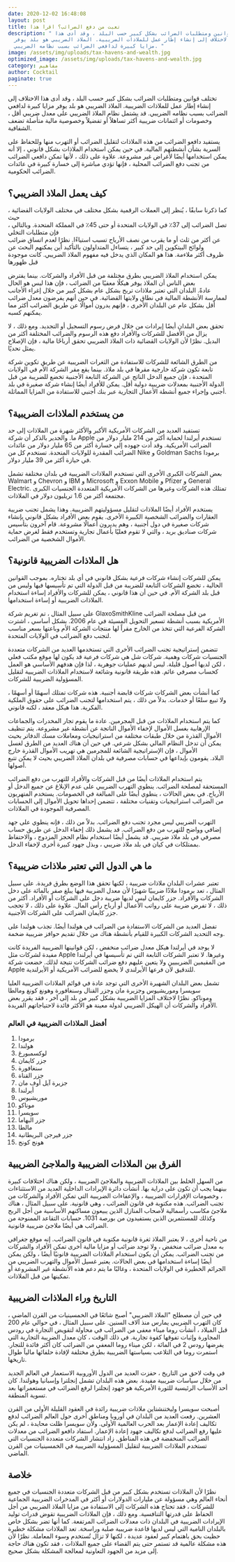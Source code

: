 ```yaml
---
date: 2020-12-02 16:48:08
layout: post
title: تعبت من دفع الضرائب؟ اقرا هذا
description: " تختلف قوانين ومتطلبات الضرائب بشكل كبير حسب البلد ، وقد أدى هذا
  الاختلاف إلى إنشاء إطار عمل للملاذات الضريبية. الملاذ الضريبي هو بلد يوفر
  مزايا كبيرة لدافعي الضرائب بسبب نظامه الضريبي. "
image: /assets/img/uploads/tax-havens-and-wealth.jpg
optimized_image: /assets/img/uploads/tax-havens-and-wealth.jpg
category: مفاهيم
author: Cocktail
paginate: true
---
```

تختلف قوانين ومتطلبات الضرائب بشكل كبير حسب البلد ، وقد أدى هذا الاختلاف إلى إنشاء إطار عمل للملاذات الضريبية. الملاذ الضريبي هو بلد يوفر مزايا كبيرة لدافعي الضرائب بسبب نظامه الضريبي. قد يشتمل نظام الملاذ الضريبي على معدل ضريبي أقل ، وخصومات أو ائتمانات ضريبية أكثر تساهلاً أو تفضيلاً وخصوصية مالية متأصلة تضعف الشفافية.

يستفيد دافعو الضرائب من هذه الملاذات لتقليل الضرائب أو التهرب منها وللحفاظ على السرية بشأن أنشطتهم المالية. في حين يمكن استخدام الملاذات بشكل قانوني ، إلا أنه يمكن استخدامها أيضًا لأغراض غير مشروعة. علاوة على ذلك ، لأنها تمكن دافعي الضرائب من تجنب دفع الضرائب المحلية ، فإنها تؤدي مباشرة إلى خسارة كبيرة في عائدات الضرائب الحكومية.

## كيف يعمل الملاذ الضريبي؟

كما ذكرنا سابقًا ، يُنظر إلى العملات الرقمية بشكل مختلف في مختلف الولايات القضائية ، حيث\
تصل الضرائب إلى 37٪ في الولايات المتحدة أو حتى 45٪ في المملكة المتحدة. وبالتالي ، فإن متطلبات التخلي\
عن أكثر من ثلث أو ما يقرب من نصف الأرباح تسبب استياءًا. نظرًا لعدم اتساق ضرائب\
ولوائح البيتكوين إلى حد كبير ، يتساءل المتداولون بالتأكيد أين يمكنهم البحث عن\
ظروف أكثر ملاءمة. هذا هو المكان الذي يدخل فيه مفهوم الملاذ الضريبي. كانت موجودة\
قبل ظهورها

يمكن استخدام الملاذ الضريبي بطرق مختلفة من قبل الأفراد والشركات. بينما يفترض بعض الناس أن الملاذ يوفر هيكلًا معفيًا من الضرائب ، فإن هذا ليس هو الحال عادةً. البلدان التي تعتبر ملاذات تربح بشكل عام بشكل كبير من خلال إغراء الأجانب لممارسة الأنشطة المالية في نطاق ولايتها القضائية. في حين أنهم يفرضون معدل ضرائب أقل بشكل عام عن البلدان الأخرى ، فإنهم يدرون أموالًا عن طريق الضرائب أكثر مما يمكنهم كسبه.

تحقق بعض البلدان أيضًا إيرادات من خلال فرض رسوم التسجيل أو التجديد. ومع ذلك ، لا يزال من الأفضل للشركات والأفراد دفع هذه الرسوم والضرائب المختلفة أكثر من البديل. نظرًا لأن الولايات القضائية ذات الملاذ الضريبي تحقق أرباحًا مالية ، فإن الإصلاح يمثل تحديًا.

من الطرق الشائعة للشركات للاستفادة من الثغرات الضريبية عن طريق تكوين شركة تابعة تكون شركة خارجية مقرها في بلد ملاذ. بينما يقع مقر الشركة الأم في الولايات المتحدة ، فإن جميع الدخل الناتج عن الشركة التابعة الأجنبية تخضع للضريبة من قبل الدولة الأجنبية بمعدلات ضريبية دولية أقل. يمكن للأفراد أيضًا إنشاء شركة صغيرة في بلد أجنبي وإجراء جميع أنشطة الأعمال التجارية عبر بنك أجنبي للاستفادة من المزايا المماثلة.

## من يستخدم الملاذات الضريبية؟

تستفيد العديد من الشركات الأمريكية الأكبر والأكثر شهرة من الملاذات إلى حد ما. والجدير بالذكر أن شركة Apple تستخدم أيرلندا لحماية أكثر من 214 مليار دولار من الضرائب الأمريكية. وقد أدت جهوده إلى خسارة أكثر من 65 مليار دولار من عائدات الضرائب المقدرة للولايات المتحدة. تستخدم كل من Nike و Goldman Sachs برمودا في حيازة أكثر من 39 مليار دولار.

بعض الشركات الكبرى الأخرى التي تستخدم الملاذات الضريبية في بلدان مختلفة تشمل Walmart و Chevron و IBM و Microsoft و Exxon Mobile و Pfizer و General Electric. تمتلك هذه الشركات وغيرها من الشركات الأمريكية المتعددة الجنسيات الكبرى مجتمعة أكثر من 1.6 تريليون دولار في الملاذات.

يستخدم الأفراد أيضًا الملاذات لتقليل مسؤوليتهم الضريبية. وهذا يشمل تجنب ضريبة العقارات والضرائب الشخصية الكبيرة الأخرى. يقوم بعض الأفراد بشكل قانوني بإنشاء شركات صغيرة في دول أجنبية ، وهم يديرون أعمالًا مشروعة. قام آخرون بتأسيس شركات صناديق بريد ، والتي لا تقوم فعليًا بأعمال تجارية وتستخدم فقط لغرض حماية الأموال الشخصية من الضرائب.

## هل الملاذات الضريبية قانونية؟

يمكن للشركات إنشاء شركات فرعية بشكل قانوني في أي بلد تختاره. بموجب القوانين الحالية ، تخضع الشركات التابعة للضريبة من قبل الدولة التي تم تأسيسها فيها وليس من قبل بلد الشركة الأم. في حين أن هذا قانوني ، يمكن للشركات والأفراد إساءة استخدام الملاذات الضريبية أو إساءة استخدامها.

على سبيل المثال ، تم تغريم شركة GlaxoSmithKline من قبل مصلحة الضرائب الأمريكية بسبب أنشطة تسعير التحويل المسيئة في عام 2006. بشكل أساسي ، اشترت الشركة الفرعية التي تتخذ من الخارج مقراً لها منتجات الشركة الأم وباعتها بسعر مناسب لتجنب دفع الضرائب في الولايات المتحدة.

تتضمن إستراتيجية تجنب الضرائب الأخرى التي تستخدمها العديد من الشركات متعددة الجنسيات شركات وهمية. شركات شل هي شركات فرعية قد يكون لها موقع مكتب فعلي ، لكن لديها أصول قليلة. ليس لديهم عمليات جوهرية ، لذا فإن هدفهم الأساسي هو العمل كحساب مصرفي عائم. هذه طريقة قانونية وشائعة لاستخدام الملاذات الضريبية لتقليل المسؤولية الضريبية للشركات.

كما أنشأت بعض الشركات شركات قابضة أجنبية. هذه شركات تمتلك أسهمًا أو أسهمًا ، ولا تبيع سلعًا أو خدمات. بدلاً من ذلك ، يتم استخدامها لتجنب الضرائب على حقوق الملكية الفكرية. هذا هيكل معقد ، لكنه قانوني.

كما يتم استخدام الملاذات من قبل المجرمين. عادة ما يقوم تجار المخدرات والجماعات الإرهابية بغسل الأموال لإخفاء الأموال الناتجة عن أنشطة غير مشروعة. يتم تنظيف الأموال القذرة من خلال طبقات مختلفة من استراتيجيات ومعاملات مسك الدفاتر بحيث يمكن أن تدخل النظام المالي بشكل شرعي. في حين أن هناك العديد من الطرق لغسل الأموال ، فإن الإستراتيجية الشائعة للمجرمين هي تهريب الأموال القذرة خارج البلاد. يقومون بإيداعها في حسابات مصرفية في بلدان الملاذ الضريبي بحيث لا يمكن تتبع أصولها.

يتم استخدام الملاذات أيضًا من قبل الشركات والأفراد للتهرب من دفع الضرائب المستحقة لمصلحة الضرائب. ينطوي التهرب الضريبي على عدم الإبلاغ عن جميع الدخل أو الأرباح. في بعض الحالات ، ينطوي أيضًا على المبالغة في الخصومات. يستخدم المتهربون من الضرائب استراتيجيات وتقنيات مختلفة ، تتضمن إحداها تحويل الأموال إلى الحسابات المصرفية الموجودة في الملاذات.

التهرب الضريبي ليس مجرد تجنب دفع الضرائب. بدلاً من ذلك ، فإنه ينطوي على جهد إضافي وواضح للتهرب من دفع الضرائب. قد يشمل ذلك إخفاء الدخل عن طريق حساب مصرفي في بلد ملاذ ضريبي. قد يشمل أيضًا استخدام نظام الحجز المزدوج ، والاحتفاظ بممتلكات في كيان في بلد ملاذ ضريبي ، وبذل جهود كبيرة أخرى لإخفاء الدخل.

## ما هي الدول التي تعتبر ملاذات ضريبية؟

تعتبر عشرات البلدان ملاذات ضريبية ، لكنها تحقق هذا الوضع بطرق فريدة. على سبيل المثال ، تعد برمودا ملاذًا ضريبيًا شهيرًا لأن معدل الضريبة فيها يبلغ صفر بالمائة على دخل الشركات والأفراد. جزر كايمان ليس لديها ضريبة دخل على الشركات أو الأفراد. أكثر من ذلك ، لا تفرض ضريبة على رواتب الأعمال أو أرباح رأس المال. علاوة على ذلك ، لا تحجب جزر كايمان الضرائب على الشركات الأجنبية.

تفضل العديد من الشركات الاستفادة من الضرائب في هولندا أيضًا. تجذب هولندا على وجه التحديد الشركات الكبيرة للقيام بأنشطة هناك من خلال تقديم حوافز ضريبية ضخمة.

لا يوجد في أيرلندا هيكل معدل ضرائب منخفض ، لكن قوانينها الضريبية الفريدة كانت مفيدة لشركات مثل Apple وغيرها. لا تعتبر الشركات التابعة التي تم تأسيسها في أيرلندا من المقيمين الضريبيين ولا يتعين عليهم دفع ضرائب الشركات نتيجة لذلك. خضعت شركة Apple للتدقيق لأن فرعها الأيرلندي لا يخضع للضرائب الأمريكية أو الأيرلندية.

تشمل بعض البلدان الشهيرة الأخرى التي توجد عادة في قوائم الملاذات الضريبية العليا سويسرا وموريشيوس وجزيرة مان وجزر القنال وسنغافورة وهونغ كونغ ومالطا وموناكو. نظرًا لاختلاف المزايا الضريبية بشكل كبير من بلد إلى آخر ، فقد يقرر بعض الأفراد والشركات أن الهيكل الضريبي لدولة معينة هو الأكثر فائدة لاحتياجاتهم الفريدة.

### أفضل الملاذات الضريبية في العالم

1. برمودا
2. هولندا
3. لوكسمبورغ
4. جزر كايمان
5. سنغافورة
6. جزر القناة
7. جزيرة آيل أوف مان
8. أيرلندا
9. موريشيوس
10. موناكو
11. سويسرا
12. جزر البهاما
13. مالطا
14. جزر فيرجن البريطانية
15. هونج كونج

## الفرق بين الملاذات الضريبية والملاجئ الضريبية

من السهل الخلط بين الملاذات الضريبية والملاجئ الضريبية ، ولكن هناك اختلافات كبيرة بينهما يجب أن تكون على دراية بها. أنشأت دائرة الإيرادات الداخلية العديد من الاستثناءات ، وخصومات الإقرارات الضريبية ، والإعفاءات الضريبية التي تمكن الأفراد والشركات من تجنب الضرائب. هذه مكتوبة في قانون الضرائب ، وهي قانونية. على سبيل المثال ، هناك ملاجئ مكاسب رأسمالية لأصحاب المنازل الذين يبيعون مساكنهم الأساسية من أجل الربح وكذلك للمستثمرين الذين يستفيدون من بورصة 1031. حسابات التقاعد الممنوحة من الضرائب هي أيضًا ملاجئ ضريبية قانونية.

من ناحية أخرى ، لا يعتبر الملاذ ثغرة قانونية مكتوبة في قانون الضرائب. إنه موقع جغرافي به معدل ضرائب منخفض ، ولا توجد ضرائب أو مزايا مالية أخرى تمكن الأفراد والشركات من تجنب الضرائب. يمكن أن يكون استخدام الملاذات الضريبية قانونيًا أيضًا ، ولكن يمكن أيضًا إساءة استخدامها في بعض الحالات. يعتبر غسيل الأموال والتهرب الضريبي من الجرائم الخطيرة في الولايات المتحدة ، وغالبًا ما يتم دعم هذه الأنشطة غير المشروعة أو تمكينها من قبل الملاذات.

## التاريخ وراء الملاذات الضريبية

في حين أن مصطلح "الملاذ الضريبي" أصبح شائعًا في الخمسينيات من القرن الماضي ، كان التهرب الضريبي يمارس منذ آلاف السنين. على سبيل المثال ، في حوالي عام 200 قبل الميلاد ، أنشأت روما ميناء معفى من الضرائب في محاولة لتقويض التجارة في رودس المجاورة وإثبات تفوقها كقوة تجارية. في ذلك الوقت ، كان معدل الضريبة التجارية التي يفرضها رودس 2 في المائة ، لكن ميناء روما المعفي من الضرائب كان أكثر فائدة للتجار. استمرت روما في التلاعب بسياستها الضريبية بطرق مختلفة لإفادة حلفائها مالياً طوال تاريخها.

في وقت لاحق من التاريخ ، حفزت العديد من الدول الأوروبية الاستعمار في العالم الجديد من خلال سياسات ضريبية مفيدة. بعض هذه البلدان تشمل إنجلترا وإسبانيا وهولندا. كان أحد الأسباب الرئيسية للثورة الأمريكية هو جهود إنجلترا لرفع الضرائب في مستعمراتها بعد تسوية المنطقة.

أصبحت سويسرا وليختنشتاين ملاذات ضريبية رائدة في العقود القليلة الأولى من القرن العشرين. رفعت العديد من البلدان في أوروبا ومناطق أخرى حول العالم الضرائب لدفع تكاليف إعادة الإعمار بعد الحرب العالمية الأولى. ولأن سويسرا ظلت محايدة ، لم يكن عليها رفع الضرائب لدفع تكاليف جهود إعادة الإعمار. استفاد دافعو الضرائب من معدلات الضرائب المنخفضة في هذه المناطق. زاد انتشار الشركات متعددة الجنسيات التي تستخدم الملاذات الضريبية لتقليل المسؤولية الضريبية في الخمسينيات من القرن الماضي.

## خلاصة

نظرًا لأن الملاذات تستخدم بشكل كبير من قبل الشركات متعددة الجنسيات في جميع أنحاء العالم وهي مسؤولة عن مليارات الدولارات أو أكثر في المدخرات الضريبية الجماعية للشركات ، فقد تحتاج هذه الشركات إلى الاستفادة من مزايا الملاذ الضريبي من أجل الحفاظ على قدرتها التنافسية. ومع ذلك ، فإن الملاذات الضريبية تقوض قدرات توليد الإيرادات الضريبية في البلدان ذات معدلات الضرائب المرتفعة. كما أنها تضر بشكل خاص بالبلدان النامية التي ليس لديها قاعدة ضريبية صلبة وراسخة. تعد الملاذات مشكلة خطيرة حظيت بحق باهتمام كبير لعقود عديدة ، لكنها لا تزال تُستخدم وسوء المعاملة. نظرًا لأن هذه مشكلة عالمية قد تستمر حتى يتم القضاء على جميع الملاذات ، فقد تكون هناك حاجة إلى مزيد من الجهود التعاونية لمعالجة المشكلة بشكل صحيح.